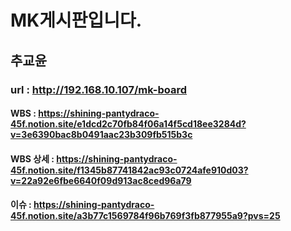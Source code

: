 # MK게시판입니다.
## 추교윤

### url : http://192.168.10.107/mk-board
#### WBS : https://shining-pantydraco-45f.notion.site/e1dcd2c70fb84f06a14f5cd18ee3284d?v=3e6390bac8b0491aac23b309fb515b3c
#### WBS 상세 : https://shining-pantydraco-45f.notion.site/f1345b87741842ac93c0724afe910d03?v=22a92e6fbe6640f09d913ac8ced96a79
#### 이슈 : https://shining-pantydraco-45f.notion.site/a3b77c1569784f96b769f3fb877955a9?pvs=25